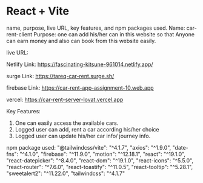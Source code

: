 # React + Vite
 name, purpose, live URL, key features, and npm packages used.
Name: car-rent-client
Purpose: one can add his/her can in this website so that Anyone can earn money and also can book from this website easily.

live URL:

Netlify Link:
https://fascinating-kitsune-961014.netlify.app/

surge Link:
https://tareq-car-rent.surge.sh/

firebase Link:
https://car-rent-app-assignment-10.web.app

vercel:
https://car-rent-server-lovat.vercel.app

Key Features:
1) One can easily access the available cars.
2) Logged user can add, rent a car according his/her choice 
3) Logged user can update his/her car info/ journey info.


npm package used:
    "@tailwindcss/vite": "^4.1.7",
    "axios": "^1.9.0",
    "date-fns": "^4.1.0",
    "firebase": "^11.9.0",
    "motion": "^12.18.1",
    "react": "^19.1.0",
    "react-datepicker": "^8.4.0",
    "react-dom": "^19.1.0",
    "react-icons": "^5.5.0",
    "react-router": "^7.6.0",
    "react-toastify": "^11.0.5",
    "react-tooltip": "^5.28.1",
    "sweetalert2": "^11.22.0",
    "tailwindcss": "^4.1.7"
